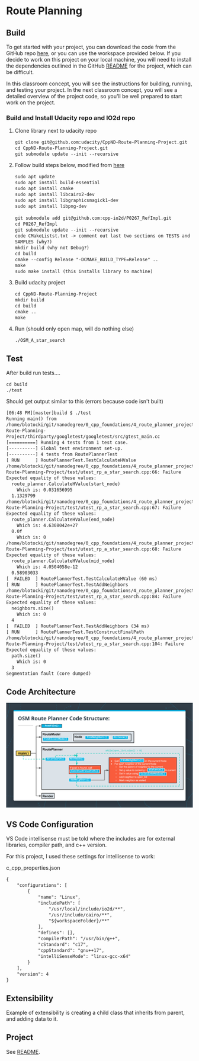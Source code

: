 
# Route Planning

## Build
To get started with your project, you can download the code from the GitHub repo [here](https://github.com/udacity/CppND-Route-Planning-Project), or you can use the workspace provided below. If you decide to work on this project on your local machine, you will need to install the dependencies outlined in the GitHub [README](https://github.com/udacity/CppND-Route-Planning-Project/blob/master/README.md) for the project, which can be difficult.

In this classroom concept, you will see the instructions for building, running, and testing your project. In the next classroom concept, you will see a detailed overview of the project code, so you'll be well prepared to start work on the project.

### Build and Install Udacity repo and IO2d repo
1. Clone library next to udacity repo
    ```
    git clone git@github.com:udacity/CppND-Route-Planning-Project.git
    cd CppND-Route-Planning-Project.git
    git submodule update --init --recursive
    ```
2. Follow build steps below, modified from [here](https://github.com/cpp-io2d/P0267_RefImpl/blob/master/BUILDING.md)

    ```
    sudo apt update
    sudo apt install build-essential
    sudo apt install cmake
    sudo apt install libcairo2-dev
    sudo apt install libgraphicsmagick1-dev
    sudo apt install libpng-dev

    git submodule add git@github.com:cpp-io2d/P0267_RefImpl.git
    cd P0267_RefImpl
    git submodule update --init --recursive
    code CMakeListst.txt -> comment out last two sections on TESTS and SAMPLES (why?)
    mkdir build (why not Debug?)
    cd build
    cmake --config Release "-DCMAKE_BUILD_TYPE=Release" ..
    make
    sudo make install (this installs library to machine)
    ```

3. Build udacity project
    ```
    cd CppND-Route-Planning-Project
    mkdir build
    cd build
    cmake ..
    make
    ``` 

4. Run (should only open map, will do nothing else)
    ```
    ./OSM_A_star_search
    ```

## Test
After build run tests....
```
cd build
./test
```
Should get output similar to this (errors because code isn't built)
```
[06:48 PM][master]build $ ./test 
Running main() from /home/blotocki/git/nanodegree/0_cpp_foundations/4_route_planner_project/CppND-Route-Planning-Project/thirdparty/googletest/googletest/src/gtest_main.cc
[==========] Running 4 tests from 1 test case.
[----------] Global test environment set-up.
[----------] 4 tests from RoutePlannerTest
[ RUN      ] RoutePlannerTest.TestCalculateHValue
/home/blotocki/git/nanodegree/0_cpp_foundations/4_route_planner_project/CppND-Route-Planning-Project/test/utest_rp_a_star_search.cpp:66: Failure
Expected equality of these values:
  route_planner.CalculateHValue(start_node)
    Which is: 0.031656995
  1.1329799
/home/blotocki/git/nanodegree/0_cpp_foundations/4_route_planner_project/CppND-Route-Planning-Project/test/utest_rp_a_star_search.cpp:67: Failure
Expected equality of these values:
  route_planner.CalculateHValue(end_node)
    Which is: 4.6308042e+27
  0.0f
    Which is: 0
/home/blotocki/git/nanodegree/0_cpp_foundations/4_route_planner_project/CppND-Route-Planning-Project/test/utest_rp_a_star_search.cpp:68: Failure
Expected equality of these values:
  route_planner.CalculateHValue(mid_node)
    Which is: 4.0504058e-12
  0.58903033
[  FAILED  ] RoutePlannerTest.TestCalculateHValue (60 ms)
[ RUN      ] RoutePlannerTest.TestAddNeighbors
/home/blotocki/git/nanodegree/0_cpp_foundations/4_route_planner_project/CppND-Route-Planning-Project/test/utest_rp_a_star_search.cpp:84: Failure
Expected equality of these values:
  neighbors.size()
    Which is: 0
  4
[  FAILED  ] RoutePlannerTest.TestAddNeighbors (34 ms)
[ RUN      ] RoutePlannerTest.TestConstructFinalPath
/home/blotocki/git/nanodegree/0_cpp_foundations/4_route_planner_project/CppND-Route-Planning-Project/test/utest_rp_a_star_search.cpp:104: Failure
Expected equality of these values:
  path.size()
    Which is: 0
  3
Segmentation fault (core dumped)
```

## Code Architecture
![test](./code_diagram.png)

## VS Code Configuration
VS Code intellisense must be told where the includes are for external libraries, compiler path, and c++ version.

For this project, I used these settings for intellisense to work:

c_cpp_properties.json
```
{
    "configurations": [
        {
            "name": "Linux",
            "includePath": [
                "/usr/local/include/io2d/**",
                "/usr/include/cairo/**",
                "${workspaceFolder}/**"
            ],
            "defines": [],
            "compilerPath": "/usr/bin/g++",
            "cStandard": "c17",
            "cppStandard": "gnu++17",
            "intelliSenseMode": "linux-gcc-x64"
        }
    ],
    "version": 4
}
```

## Extensibility

Example of extensibility is creating a child class that inherits from parent, and adding data to it.

## Project

See [README](CppND-Route-Planning-ProjectCopy/README.md).